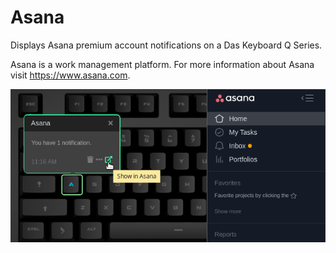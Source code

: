 # Asana

Displays Asana premium account notifications on a Das Keyboard Q Series.

Asana is a work management platform.
For more information about Asana visit <https://www.asana.com>.

![Asana applet on a Das Keyboard Q](assets/image.png "Das Keyboard Asana applet")